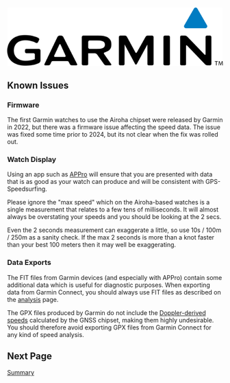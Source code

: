 ![GP3S Logo](../img/Garmin_logo_2006.png)



## Known Issues

### Firmware

The first Garmin watches to use the Airoha chipset were released by Garmin in 2022, but there was a firmware issue affecting the speed data. The issue was fixed some time prior to 2024, but its not clear when the fix was rolled out.




### Watch Display

Using an app such as [APPro](https://apps.garmin.com/apps/9567700b-6587-44be-9708-879bfc844791) will ensure that you are presented with data that is as good as your watch can produce and will be consistent with GPS-Speedsurfing.

Please ignore the "max speed" which on the Airoha-based watches is a single measurement that relates to a few tens of milliseconds. It will almost always be overstating your speeds and you should be looking at the 2 secs.

Even the 2 seconds measurement can exaggerate a little, so use 10s / 100m / 250m as a sanity check. If the max 2 seconds is more than a knot faster than your best 100 meters then it may well be exaggerating.




### Data Exports

The FIT files from Garmin devices (and especially with APPro) contain some additional data which is useful for diagnostic purposes. When exporting data from Garmin Connect, you should always use FIT files as described on the [analysis](../analysis/README.md) page.

The GPX files produced by Garmin do not include the [Doppler-derived speeds]((https://medium.com/@mikeg888/the-importance-of-doppler-b886b14bb65d)) calculated by the GNSS chipset, making them highly undesirable. You should therefore avoid exporting GPX files from Garmin Connect for any kind of speed analysis.





## Next Page

[Summary](../README.md#summary)
